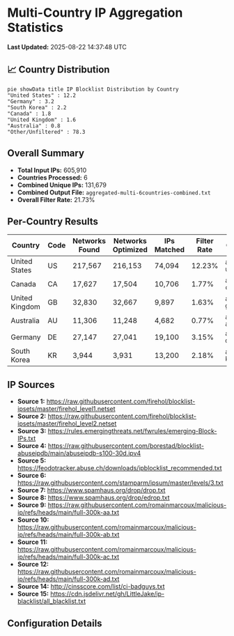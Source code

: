 # Multi-Country IP Aggregation Statistics

**Last Updated:** 2025-08-22 14:37:48 UTC

## 📈 Country Distribution

```mermaid
pie showData title IP Blocklist Distribution by Country
"United States" : 12.2
"Germany" : 3.2
"South Korea" : 2.2
"Canada" : 1.8
"United Kingdom" : 1.6
"Australia" : 0.8
"Other/Unfiltered" : 78.3
```

## Overall Summary

- **Total Input IPs:** 605,910
- **Countries Processed:** 6
- **Combined Unique IPs:** 131,679
- **Combined Output File:** `aggregated-multi-6countries-combined.txt`
- **Overall Filter Rate:** 21.73%

## Per-Country Results

| Country | Code | Networks Found | Networks Optimized | IPs Matched | Filter Rate | Output File |
|---------|------|----------------|--------------------|-----------|-----------|-----------|
| United States | US | 217,567 | 216,153 | 74,094 | 12.23% | `aggregated-us-only.txt` |
| Canada | CA | 17,627 | 17,504 | 10,706 | 1.77% | `aggregated-ca-only.txt` |
| United Kingdom | GB | 32,830 | 32,667 | 9,897 | 1.63% | `aggregated-gb-only.txt` |
| Australia | AU | 11,306 | 11,248 | 4,682 | 0.77% | `aggregated-au-only.txt` |
| Germany | DE | 27,147 | 27,041 | 19,100 | 3.15% | `aggregated-de-only.txt` |
| South Korea | KR | 3,944 | 3,931 | 13,200 | 2.18% | `aggregated-kr-only.txt` |

## IP Sources

- **Source 1:** https://raw.githubusercontent.com/firehol/blocklist-ipsets/master/firehol_level1.netset
- **Source 2:** https://raw.githubusercontent.com/firehol/blocklist-ipsets/master/firehol_level2.netset
- **Source 3:** https://rules.emergingthreats.net/fwrules/emerging-Block-IPs.txt
- **Source 4:** https://raw.githubusercontent.com/borestad/blocklist-abuseipdb/main/abuseipdb-s100-30d.ipv4
- **Source 5:** https://feodotracker.abuse.ch/downloads/ipblocklist_recommended.txt
- **Source 6:** https://raw.githubusercontent.com/stamparm/ipsum/master/levels/3.txt
- **Source 7:** https://www.spamhaus.org/drop/drop.txt
- **Source 8:** https://www.spamhaus.org/drop/edrop.txt
- **Source 9:** https://raw.githubusercontent.com/romainmarcoux/malicious-ip/refs/heads/main/full-300k-aa.txt
- **Source 10:** https://raw.githubusercontent.com/romainmarcoux/malicious-ip/refs/heads/main/full-300k-ab.txt
- **Source 11:** https://raw.githubusercontent.com/romainmarcoux/malicious-ip/refs/heads/main/full-300k-ac.txt
- **Source 12:** https://raw.githubusercontent.com/romainmarcoux/malicious-ip/refs/heads/main/full-300k-ad.txt
- **Source 14:** http://cinsscore.com/list/ci-badguys.txt
- **Source 15:** https://cdn.jsdelivr.net/gh/LittleJake/ip-blacklist/all_blacklist.txt

## Configuration Details

